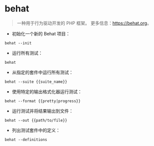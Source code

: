 # behat

> 一种用于行为驱动开发的 PHP 框架。
> 更多信息：<https://behat.org>。

- 初始化一个新的 Behat 项目：

`behat --init`

- 运行所有测试：

`behat`

- 从指定的套件中运行所有测试：

`behat --suite {{suite_name}}`

- 使用特定的输出格式化器运行测试：

`behat --format {{pretty|progress}}`

- 运行测试并将结果输出到文件：

`behat --out {{path/to/file}}`

- 列出测试套件中的定义：

`behat --definitions`